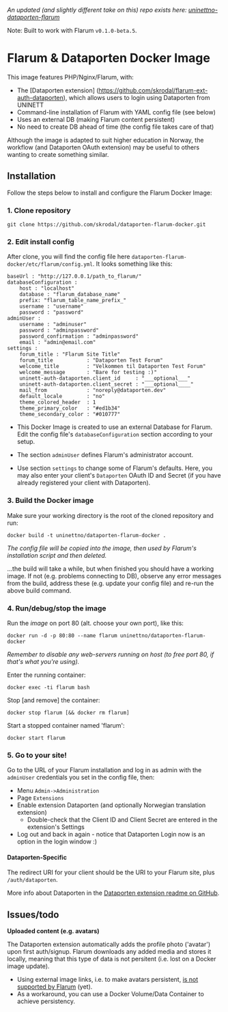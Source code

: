 
*An updated (and slightly different take on this) repo exists here: [uninettno-dataporten-flarum](https://github.com/skrodal/uninettno-dataporten-flarum)*


Note: Built to work with Flarum `v0.1.0-beta.5`.

# Flarum & Dataporten Docker Image

This image features PHP/Nginx/Flarum, with:

- The [Dataporten extension] (https://github.com/skrodal/flarum-ext-auth-dataporten), which allows users to login using Dataporten from UNINETT
- Command-line installation of Flarum with YAML config file (see below) 
- Uses an external DB (making Flarum content persistent) 
- No need to create DB ahead of time (the config file takes care of that)

Although the image is adapted to suit higher education in Norway, the workflow (and Dataporten OAuth extension) may be useful to others wanting to create something similar.

## Installation

Follow the steps below to install and configure the Flarum Docker Image:


### 1. Clone repository

    git clone https://github.com/skrodal/dataporten-flarum-docker.git

### 2. Edit install config

After clone, you will find the config file here `dataporten-flarum-docker/etc/flarum/config.yml`. It looks something like this:

```
baseUrl : "http://127.0.0.1/path_to_flarum/"
databaseConfiguration :
    host : "localhost"
    database : "flarum_database_name"
    prefix: "flarum_table_name_prefix_"
    username : "username"
    password : "password"
adminUser : 
    username : "adminuser"
    password : "adminpassword"
    password_confirmation : "adminpassword"
    email : "admin@email.com"
settings : 
    forum_title : "Flarum Site Title"
    forum_title           : "Dataporten Test Forum"
    welcome_title         : "Velkommen til Dataporten Test Forum"
    welcome_message       : "Bare for testing :)"
    uninett-auth-dataporten.client_id     : "___optional___"
    uninett-auth-dataporten.client_secret : "___optional____"
    mail_from             : "noreply@dataporten.dev"
    default_locale        : "no"
    theme_colored_header  : 1
    theme_primary_color   : "#ed1b34"
    theme_secondary_color : "#010777"
```

- This Docker Image is created to use an external Database for Flarum. Edit the config file's `databaseConfiguration` section according to your setup.

- The section `adminUser` defines Flarum's administrator account.

- Use section `settings` to change some of Flarum's defaults. Here, you may also enter your client's `Dataporten` OAuth ID and Secret (if you have already registered your client with Dataporten).

### 3. Build the Docker image

Make sure your working directory is the root of the cloned repository and run:

    docker build -t uninettno/dataporten-flarum-docker .

_The config file will be copied into the image, then used by Flarum's installation script and then deleted._

...the build will take a while, but when finished you should have a working image. If not (e.g. problems connecting to DB), observe any error messages from the build, address these (e.g. update your config file) and re-run the above build command.

### 4. Run/debug/stop the image

Run the _image_ on port 80 (alt. choose your own port), like this:

    docker run -d -p 80:80 --name flarum uninettno/dataporten-flarum-docker

_Remember to disable any web-servers running on host (to free port 80, if that's what you're using)._

Enter the running container:
    
    docker exec -ti flarum bash

Stop [and remove] the container:
    
    docker stop flarum [&& docker rm flarum]

Start a stopped container named 'flarum':
    
    docker start flarum

### 5. Go to your site!

Go to the URL of your Flarum installation and log in as admin with the `adminUser` credentials you set in the config file, then:

- Menu `Admin->Administration`
- Page `Extensions`
- Enable extension Dataporten (and optionally Norwegian translation extension)
    - Double-check that the Client ID and Client Secret are entered in the extension's Settings
- Log out and back in again - notice that Dataporten Login now is an option in the login window :)

#### Dataporten-Specific

The redirect URI for your client should be the URI to your Flarum site, plus `/auth/dataporten`.

More info about Dataporten in the [Dataporten extension readme on GitHub](https://github.com/skrodal/flarum-ext-auth-dataporten).


## Issues/todo


**Uploaded content (e.g. avatars)** 

The Dataporten extension automatically adds the profile photo ('avatar') upon first auth/signup. Flarum downloads any added media and stores it locally, meaning that this type of data is not persitent (i.e. lost on a Docker image update). 

- Using external image links, i.e. to make avatars persistent, [is not supported by Flarum](https://discuss.flarum.org/d/3041-upload-avatar-to-imgur) (yet). 
- As a workaround, you can use a Docker Volume/Data Container to achieve persistency.
